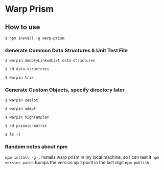 # Warp Prism


## How to use
`$ npm install -g warp-prism`  

### Generate Common Data Structures & Unit Test File    
`$ warpin doublyLinkedList data-structures`  

`$ cd data-structures`  

`$ warpin trie .`  


### Generate Custom Objects, specify directory later
`$ warpin zealot`  

`$ warpin adept`

`$ warpin highTemplar` 


`$ cd psionic-matrix`  

`$ ls -l`  

### Random notes about npm
`npm install -g .` Installs warp prism in my local machine, so I can test it 
`npm version patch` Bumps the version up 1 point in the last digit
`npm publish`
